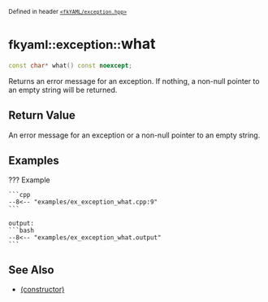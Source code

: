 <small>Defined in header [`<fkYAML/exception.hpp>`](https://github.com/fktn-k/fkYAML/blob/develop/include/fkYAML/exception.hpp)</small>

# <small>fkyaml::exception::</small>what

```cpp
const char* what() const noexcept;
```

Returns an error message for an exception. If nothing, a non-null pointer to an empty string will be returned.  

## **Return Value**

An error message for an exception or a non-null pointer to an empty string.

## **Examples**

??? Example

    ```cpp
    --8<-- "examples/ex_exception_what.cpp:9"
    ```

    output:
    ```bash
    --8<-- "examples/ex_exception_what.output"
    ```

## **See Also**

* [(constructor)](constructor.md)

